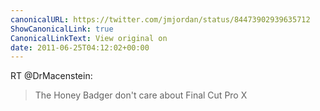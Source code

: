 ```yaml
---
canonicalURL: https://twitter.com/jmjordan/status/84473902939635712
ShowCanonicalLink: true
CanonicalLinkText: View original on
date: 2011-06-25T04:12:02+00:00
---
```

RT @DrMacenstein:
> The Honey Badger don't care about Final Cut Pro X